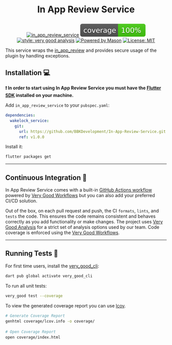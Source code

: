 # <p align="center">In App Review Service</p>

<div align="center">

[![in_app_review_service][build_status_badge]][workflow_link]
![coverage][coverage_badge]
[![style: very good analysis][very_good_analysis_badge]][very_good_analysis_link]
[![Powered by Mason](https://img.shields.io/endpoint?url=https%3A%2F%2Ftinyurl.com%2Fmason-badge)](https://github.com/felangel/mason)
[![License: MIT][license_badge]][license_link]

</div>

This service wraps the [in_app_review][in_app_review_link] and provides secure usage of the plugin by handling exceptions.

## Installation 💻

**❗ In order to start using In App Review Service you must have the [Flutter SDK][flutter_install_link] installed on your machine.**

Add `in_app_review_service` to your `pubspec.yaml`:

```yaml
dependencies:
  wakelock_service:
    git:
      url: https://github.com/BBKDevelopment/In-App-Review-Service.git
      ref: v1.0.0
```

Install it:

```sh
flutter packages get
```

---

## Continuous Integration 🤖

In App Review Service comes with a built-in [GitHub Actions workflow][github_actions_link] powered by [Very Good Workflows][very_good_workflows_link] but you can also add your preferred CI/CD solution.

Out of the box, on each pull request and push, the CI `formats`, `lints`, and `tests` the code. This ensures the code remains consistent and behaves correctly as you add functionality or make changes. The project uses [Very Good Analysis][very_good_analysis_link] for a strict set of analysis options used by our team. Code coverage is enforced using the [Very Good Workflows][very_good_coverage_link].

---

## Running Tests 🧪

For first time users, install the [very_good_cli][very_good_cli_link]:

```sh
dart pub global activate very_good_cli
```

To run all unit tests:

```sh
very_good test --coverage
```

To view the generated coverage report you can use [lcov](https://github.com/linux-test-project/lcov).

```sh
# Generate Coverage Report
genhtml coverage/lcov.info -o coverage/

# Open Coverage Report
open coverage/index.html
```

[in_app_review_link]: https://github.com/britannio/in_app_review
[workflow_link]: https://github.com/BBKDevelopment/In-App-Review-Service/actions/workflows/main.yaml
[build_status_badge]: https://github.com/BBKDevelopment/In-App-Review-Service/actions/workflows/main.yaml/badge.svg
[coverage_badge]: coverage_badge.svg
[flutter_install_link]: https://docs.flutter.dev/get-started/install
[github_actions_link]: https://docs.github.com/en/actions/learn-github-actions
[license_badge]: https://img.shields.io/badge/license-MIT-blue.svg
[license_link]: https://opensource.org/licenses/MIT
[logo_black]: https://raw.githubusercontent.com/VGVentures/very_good_brand/main/styles/README/vgv_logo_black.png#gh-light-mode-only
[logo_white]: https://raw.githubusercontent.com/VGVentures/very_good_brand/main/styles/README/vgv_logo_white.png#gh-dark-mode-only
[mason_link]: https://github.com/felangel/mason
[very_good_analysis_badge]: https://img.shields.io/badge/style-very_good_analysis-B22C89.svg
[very_good_analysis_link]: https://pub.dev/packages/very_good_analysis
[very_good_cli_link]: https://pub.dev/packages/very_good_cli
[very_good_coverage_link]: https://github.com/marketplace/actions/very-good-coverage
[very_good_ventures_link]: https://verygood.ventures
[very_good_ventures_link_light]: https://verygood.ventures#gh-light-mode-only
[very_good_ventures_link_dark]: https://verygood.ventures#gh-dark-mode-only
[very_good_workflows_link]: https://github.com/VeryGoodOpenSource/very_good_workflows
